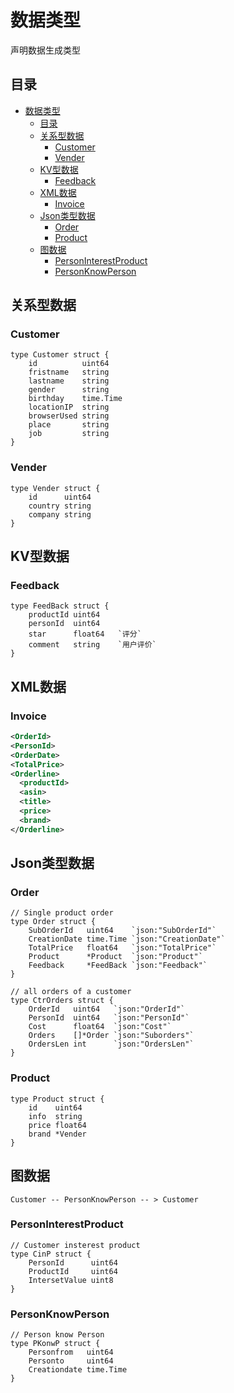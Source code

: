 # 数据类型

声明数据生成类型

## 目录

- [数据类型](#数据类型)
	- [目录](#目录)
	- [关系型数据](#关系型数据)
		- [Customer](#customer)
		- [Vender](#vender)
	- [KV型数据](#kv型数据)
		- [Feedback](#feedback)
	- [XML数据](#xml数据)
		- [Invoice](#invoice)
	- [Json类型数据](#json类型数据)
		- [Order](#order)
		- [Product](#product)
	- [图数据](#图数据)
		- [PersonInterestProduct](#personinterestproduct)
		- [PersonKnowPerson](#personknowperson)

## 关系型数据

### Customer

```golang
type Customer struct {
	id          uint64
	fristname   string
	lastname    string
	gender      string
	birthday    time.Time
	locationIP  string
	browserUsed string
	place       string
	job         string
}
```

### Vender

```golang
type Vender struct {
	id      uint64
	country string
	company string
}
```

## KV型数据

### Feedback

```golang
type FeedBack struct {
	productId uint64
	personId  uint64
	star      float64 	`评分`
	comment   string	`用户评价`
}
```

## XML数据

### Invoice 

```xml
<OrderId>
<PersonId>
<OrderDate>
<TotalPrice>
<Orderline>
  <productId>
  <asin>
  <title>
  <price>
  <brand>
</Orderline>
```
## Json类型数据

### Order

```golang
// Single product order
type Order struct {
	SubOrderId   uint64    `json:"SubOrderId"`
	CreationDate time.Time `json:"CreationDate"`
	TotalPrice   float64   `json:"TotalPrice"`
	Product      *Product  `json:"Product"`
	Feedback     *FeedBack `json:"Feedback"`
}

// all orders of a customer
type CtrOrders struct {
	OrderId   uint64   `json:"OrderId"`
	PersonId  uint64   `json:"PersonId"`
	Cost      float64  `json:"Cost"`
	Orders    []*Order `json:"Suborders"`
	OrdersLen int      `json:"OrdersLen"`
}
```

### Product 

```golang
type Product struct {
	id    uint64
	info  string
	price float64
	brand *Vender
}
```

## 图数据

```
Customer -- PersonKnowPerson -- > Customer
```

### PersonInterestProduct

```golang
// Customer insterest product
type CinP struct {
	PersonId      uint64
	ProductId     uint64
	IntersetValue uint8
}
```

### PersonKnowPerson

```golang
// Person know Person
type PKonwP struct {
	Personfrom   uint64
	Personto     uint64
	Creationdate time.Time
}
```